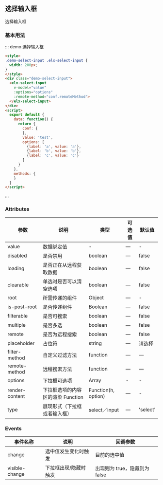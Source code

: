## 选择输入框

选择输入框

### 基本用法


::: demo 选择输入框
```html
<style>
.demo-select-input .elx-select-input {
  width: 200px;
}
</style>
<div class="demo-select-input">
  <elx-select-input
    v-model="value"
    :options="options"
    :remote-method="conf.remoteMethod">
  </elx-select-input>
</div>
<script>
  export default {
    data: function() {
      return {
        conf: {
        },
        value: 'test',
        options: [
          {label: 'a', value: 'a'},
          {label: 'b', value: 'b'},
          {label: 'c', value: 'c'}
        ]
      }
    },
    methods: {
    }
  }
</script>
```
:::

### Attributes
| 参数      | 说明          | 类型      | 可选值                           | 默认值  |
|---------- |-------------- |---------- |--------------------------------  |-------- |
| value | 数据绑定值 | - | — | - |
| disabled | 是否禁用 | boolean | — | false |
| loading | 是否正在从远程获取数据 | boolean | — | false |
| clearable | 单选时是否可以清空选项 | boolean | — | false |
| root | 所需传递的组件 | Object | — | - |
| is-post-root | 是否传递组件 | Boolean | — | false |
| filterable | 是否可搜索 | boolean | — | false |
| multiple | 是否多选 | boolean | — | false |
| remote | 是否为远程搜索 | boolean | — | false |
| placeholder | 占位符 | string | — | 请选择 |
| filter-method | 自定义过滤方法 | function | — | — |
| remote-method | 远程搜索方法 | function | — | — |
| options | 下拉框可选项 | Array | - | - |
| render-content | 下拉框选项的内容区的渲染 Function | Function(h, option) | — | - |
| type | 展现形式（下拉框或者输入框） | select／input | — | 'select' |

### Events
| 事件名称 | 说明 | 回调参数 |
|---------- |-------- |---------- |
| change | 选中值发生变化时触发 | 目前的选中值 |
| visible-change | 下拉框出现/隐藏时触发 | 出现则为 true，隐藏则为 false |